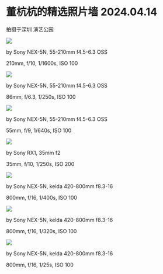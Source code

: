 # 董杭杭的精选照片墙 2024.04.14

拍摄于深圳 演艺公园

![](https://s2.loli.net/2024/04/25/wL8CiNITPD6QgYU.jpg)

by Sony NEX-5N, 55-210mm f4.5-6.3 OSS

210mm, f/10, 1/1600s, ISO 100

![](https://s2.loli.net/2024/04/25/XzRenTfZHMriPvt.jpg)

by Sony NEX-5N, 55-210mm f4.5-6.3 OSS

86mm, f/6.3, 1/250s, ISO 100

![](https://s2.loli.net/2024/04/25/WhZCpSRc173BieA.jpg)

by Sony NEX-5N, 55-210mm f4.5-6.3 OSS

55mm, f/9, 1/640s, ISO 100

![](https://s2.loli.net/2024/04/25/u8N6ktEvwcOhiVL.jpg)

by Sony RX1, 35mm f2

35mm, f/10, 1/250s, ISO 200

![](https://s2.loli.net/2024/04/25/3Xh59LDtBuaVzxP.jpg)

by Sony NEX-5N, kelda 420-800mm f8.3-16

800mm, f/16, 1/400s, ISO 100

![](https://s2.loli.net/2024/04/25/8COzjXw1M6IRQlp.jpg)

by Sony NEX-5N, kelda 420-800mm f8.3-16

800mm, f/16, 1/320s, ISO 100

![](https://s2.loli.net/2024/04/25/Nz6xS2JWPlEtRLU.jpg)

by Sony NEX-5N, kelda 420-800mm f8.3-16

800mm, f/16, 1/25s, ISO 100
